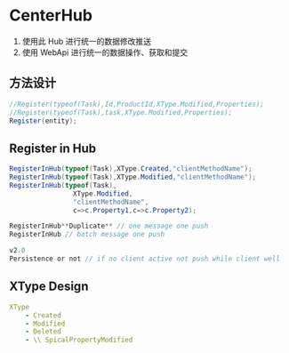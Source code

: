 # CenterHub
1. 使用此 Hub 进行统一的数据修改推送
2. 使用 WebApi 进行统一的数据操作、获取和提交


## 方法设计
``` c#
//Register(typeof(Task),Id,ProductId,XType.Modified,Properties);
//Register(typeof(Task),task,XType.Modified,Properties);
Register(entity);
```
## Register in Hub 
```C#
RegisterInHub(typeof(Task),XType.Created,"clientMethodName");
RegisterInHub(typeof(Task),XType.Modified,"clientMethodName");
RegisterInHub(typeof(Task),
                XType.Modified,
                "clientMethodName",
                c=>c.Property1,c=>c.Property2);

RegisterInHub**Duplicate** // one message one push
RegisterInHub // batch message one push

v2.0
Persistence or not // if no client active not push while client well
```
## XType Design
``` yml
XType
    - Created
    - Modified
    - Deleted
    - \\ SpicalPropertyModified
```

